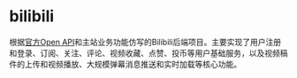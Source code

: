 # bilibili
根据[官方Open API](https://openhome.bilibili.com/doc)和主站业务功能仿写的Bilibili后端项目。主要实现了用户注册和登录、订阅、关注、评论、视频收藏、点赞、投币等用户基础服务，以及视频稿件的上传和视频播放、大规模弹幕消息推送和实时加载等核心功能。
